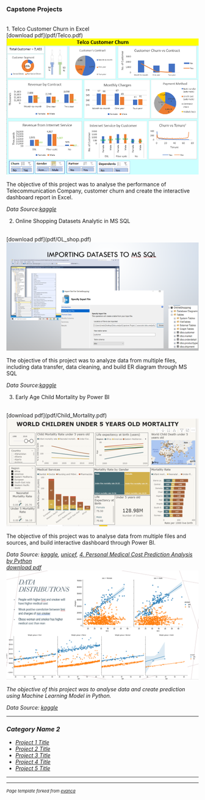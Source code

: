### Capstone Projects

<br>
1. Telco Customer Churn in Excel 
<br>
[download pdf](pdf/Telco.pdf)
<img src="images/CP1_Excel.PNG?raw=true"/>
<p> The objective of this project was to analyse the performance of Telecommunication Company, customer churn and create the interactive dashboard report in Excel. </p>
<em> Data Source:<a href= https://www.kaggle.com/puja19/telcom-customer-churn" target="_blank">kaggle</a></em>

<br>

2. Online Shopping Datasets Analytic in MS SQL
<br>
[download pdf](pdf/OL_shop.pdf)
<img src="images/CP2_MS_SQL.PNG?raw=true"/>
<p> The objective of this project was to analyze data from multiple files, including data transfer, data cleaning, and build ER diagram through MS SQL </p>
<em> Data Source:<a href="https://www.kaggle.com/tanyadayanand/online-shopping" target="_blank">kaggle</a></em>


<br>

3. Early Age Child Mortality by Power BI 
<br>
[download pdf](pdf/Child_Mortality.pdf)
<img src="images/CP3_P_BI.PNG?raw=true"/>
<p> The objective of this project was to analyse data from multiple files and sources, and build interactive dashboard through Power BI. </p>
<em> Data Source: <a href= "https://www.kaggle.com/utkarshxy/who  worldhealth-statistics-2020-complete" target="_blank">kaggle</a>, <a href= "https://data.unicef.org/?s=children&is_v=1" target="_blank">unicef</a>, <a href= "https://ourworldindata.org/grapher/causes-of-death-in-children-under-5" target="_blank>ourworldindata</a></em>


<br>

[4. Personal Medical Cost Prediction Analysis by Python](http://example.com/)
<br>
[download pdf](pdf/Medical_Cost.pdf)
<img src="images/CP4_Pytho.PNG?raw=true"/>
<p> The objective of this project was to analyse data and create prediction using Machine Learning Model in Python. </p>
<em> Data Source: <a href= "https://www.kaggle.com/mirichoi0218/insurance" target"=_blank">kaggle</a></em>



---
### Category Name 2

- [Project 1 Title](http://example.com/)
- [Project 2 Title](http://example.com/)
- [Project 3 Title](http://example.com/)
- [Project 4 Title](http://example.com/)
- [Project 5 Title](http://example.com/)

---




---
<p style="font-size:11px">Page template forked from <a href="https://github.com/evanca/quick-portfolio">evanca</a></p>
<!-- Remove above link if you don't want to attibute -->
